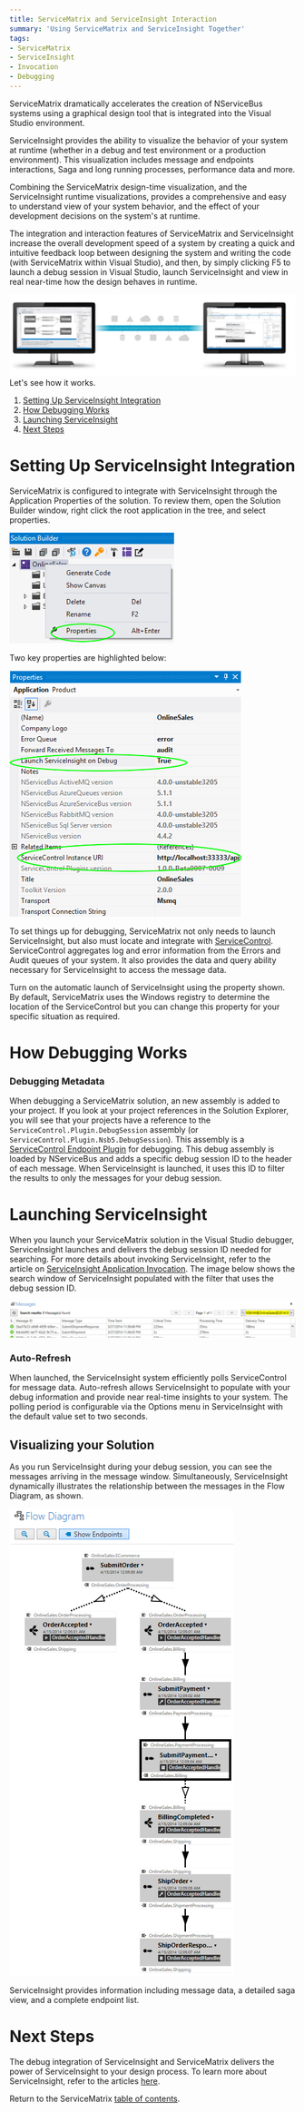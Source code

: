 ```yaml
---
title: ServiceMatrix and ServiceInsight Interaction
summary: 'Using ServiceMatrix and ServiceInsight Together'
tags:
- ServiceMatrix
- ServiceInsight
- Invocation
- Debugging
---
```


ServiceMatrix dramatically accelerates the creation of NServiceBus systems using a graphical design tool that is integrated into the Visual Studio environment.  

ServiceInsight provides the ability to visualize the behavior of your system at runtime (whether in a debug and test environment or a production environment). This visualization includes message and endpoints interactions, Saga and long running processes, performance data and more.

Combining the ServiceMatrix design-time visualization, and the ServiceInsight runtime visualizations, provides a comprehensive and easy to understand view of your system behavior, and the effect of your development decisions on the system's at runtime. 

The integration and interaction features of ServiceMatrix and ServiceInsight increase the overall development speed of a system by creating a quick and intuitive feedback loop between designing the system and writing the code (with ServiceMatrix within Visual Studio), and then, by simply clicking F5 to launch a debug session in Visual Studio, launch ServiceInsight and view in real near-time how the design behaves in runtime.

![](images/servicematrix-serviceinsight-graphic1.png 'width=800')
Let's see how it works.

1. [Setting Up ServiceInsight Integration](#setting-up-serviceinsight-debugging "Service Insight Debugging Setup")
2. [How Debugging Works](#how-debugging-works "How Debugging Works")
2. [Launching ServiceInsight](#launching-serviceinsight "Launching ServiceInsight")
3. [Next Steps](#next-steps "Next Steps")

# Setting Up ServiceInsight Integration

ServiceMatrix is configured to integrate with ServiceInsight through the Application Properties of the  solution. To review them, open the Solution Builder window, right click the root application in the tree, and select properties.

![Solution Properties](images\servicematrix-solutionproperties.png)

Two key properties are highlighted below:

![Solution Properties Window](images/servicematrix-solutionpropertieswindow.png)

To set things up for debugging, ServiceMatrix not only needs to launch ServiceInsight, but also must locate and integrate with [ServiceControl](/servicecontrol). ServiceControl aggregates log and error information from the Errors and Audit queues of your system. It also provides the data and query ability necessary for ServiceInsight to access the message data. 

Turn on the automatic launch of ServiceInsight using the property shown.  By default, ServiceMatrix uses the Windows registry to determine the location of the ServiceControl but you can change this property for your specific situation as required. 

# How Debugging Works

### Debugging Metadata

When debugging a ServiceMatrix solution, an new assembly is added to your project. If you look at your project references in the Solution Explorer, you will see that your projects have a reference to the `ServiceControl.Plugin.DebugSession` assembly (or `ServiceControl.Plugin.Nsb5.DebugSession`).  This assembly is a [ServiceControl Endpoint Plugin](../servicecontrol/plugins.md "ServiceControl Endpoint Plugins") for debugging. 
This debug assembly is loaded by NServiceBus and adds a specific debug session ID to the header of each message.  When ServiceInsight is launched, it uses this ID to filter the results to only the messages for your debug session. 

# Launching ServiceInsight

When you launch your ServiceMatrix solution in the Visual Studio debugger, ServiceInsight launches and delivers the debug session ID needed for searching. For more details about invoking ServiceInsight, refer to the article on [ServiceInsight Application Invocation](/serviceinsight/application-invocation.md "Invoking ServiceInsight").  The image below shows the search window of ServiceInsight populated with the filter that uses the debug session ID.

![ServiceInsight Message Window](images/servicematrix-serviceinsightmessagewindow.png)

### Auto-Refresh

When launched, the ServiceInsight system efficiently polls ServiceControl for message data. Auto-refresh allows ServiceInsight to populate with your debug information and provide near real-time insights to your system. The polling period is configurable via the Options menu in ServiceInsight with the default value set to two seconds.   

## Visualizing your Solution

As you run ServiceInsight during your debug session, you can see the messages arriving in the message window. Simultaneously, ServiceInsight dynamically illustrates the relationship between the messages in the Flow Diagram, as shown.

![Flow Diagram of ServiceInsight](images/servicematrix-serviceinsightflowdiagram.png)

ServiceInsight provides information including message data, a detailed saga view, and a complete endpoint list.

# Next Steps

The debug integration of ServiceInsight and ServiceMatrix delivers the power of ServiceInsight to your design process. To learn more about ServiceInsight, refer to the articles [here](/serviceinsight).

Return to the ServiceMatrix [table of contents]('').